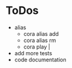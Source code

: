 ToDos
======

* alias
  * cora alias add <name> <id>
  * cora alias rm <name>
  * cora play <alias>|<id>
* add more tests
* code documentation
